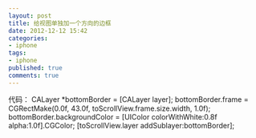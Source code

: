 ```yaml
---
layout: post
title: 给视图单独加一个方向的边框
date: 2012-12-12 15:42
categories:
- iphone
tags:
- iphone
published: true
comments: true
---
```

代码：
    CALayer *bottomBorder = [CALayer layer];
    bottomBorder.frame = CGRectMake(0.0f, 43.0f, toScrollView.frame.size.width, 1.0f);
    bottomBorder.backgroundColor = [UIColor colorWithWhite:0.8f alpha:1.0f].CGColor;
    [toScrollView.layer addSublayer:bottomBorder];
